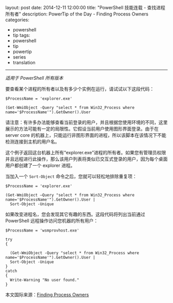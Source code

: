 ﻿layout: post
date: 2014-12-11 12:00:00
title: "PowerShell 技能连载 - 查找进程所有者"
description: PowerTip of the Day - Finding Process Owners
categories:
- powershell
- tip
tags:
- powershell
- tip
- powertip
- series
- translation
---
_适用于 PowerShell 所有版本_

要查看某个进程的所有者以及有多少个实例在运行，请试试以下这段代码：

    $ProcessName = 'explorer.exe'
    
    (Get-WmiObject -Query "select * from Win32_Process where name='$ProcessName'").GetOwner().User 

请注意：有许多办法能够查看当前登录的用户，并且根据您使用环境的不同，这里展示的方法可能有一定的局限性。它假设当前用户使用图形界面登录。由于在 server core 的机器上，只能运行非图形界面的进程，所以该脚本在该情况下不能检测连接到主机的用户名。

这个例子返回这台机器上所有“explorer.exe”进程的所有者。如果您有管理员权限并且远程进行此操作，那么该用户列表将类似已交互式登录的用户，因为每个桌面用户都创建了一个 explorer 进程。

当加入一个 `Sort-Object` 命令之后，您就可以轻松地排除重复项：

    $ProcessName = 'explorer.exe'
    
    (Get-WmiObject –Query "select * from Win32_Process where name='$ProcessName'").GetOwner().User |
      Sort-Object -Unique

如果改变进程名，您会发现其它有趣的东西。这段代码将列出当前通过 PowerShell 远程操作访问您机器的所有用户：

    $ProcessName = 'wsmprovhost.exe'
    
    try
    {
    
      (Get-WmiObject -Query "select * from Win32_Process where name='$ProcessName'").GetOwner().User |
      Sort-Object -Unique
    }
    catch
    {
      Write-Warning "No user found."
    }

<!--more-->
本文国际来源：[Finding Process Owners](http://community.idera.com/powershell/powertips/b/tips/posts/finding-process-owners)
